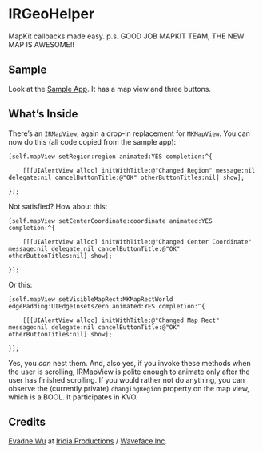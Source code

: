 # IRGeoHelper

MapKit callbacks made easy.  p.s. GOOD JOB MAPKIT TEAM, THE NEW MAP IS AWESOME!!

## Sample

Look at the [Sample App](https://github.com/iridia/IRGeoHelper-Sample).  It has a map view and three buttons.

## What’s Inside

There’s an `IRMapView`, again a drop-in replacement for `MKMapView`.  You can now do this (all code copied from the sample app):

	[self.mapView setRegion:region animated:YES completion:^{
	
		[[[UIAlertView alloc] initWithTitle:@"Changed Region" message:nil delegate:nil cancelButtonTitle:@"OK" otherButtonTitles:nil] show];
		
	}];

Not satisfied?  How about this:

	[self.mapView setCenterCoordinate:coordinate animated:YES completion:^{
	
		[[[UIAlertView alloc] initWithTitle:@"Changed Center Coordinate" message:nil delegate:nil cancelButtonTitle:@"OK" otherButtonTitles:nil] show];
		
	}];

Or this:

	[self.mapView setVisibleMapRect:MKMapRectWorld edgePadding:UIEdgeInsetsZero animated:YES completion:^{
	
		[[[UIAlertView alloc] initWithTitle:@"Changed Map Rect" message:nil delegate:nil cancelButtonTitle:@"OK" otherButtonTitles:nil] show];
		
	}];

Yes, you *can* nest them.  And, also yes, if you invoke these methods when the user is scrolling, IRMapView is polite enough to animate only after the user has finished scrolling.  If you would rather not do anything, you can observe the (currently private) `changingRegion` property on the map view, which is a BOOL.  It participates in KVO.

## Credits

[Evadne Wu](http://twitter.com/evadne) at [Iridia Productions](http://iridia.tw) / [Waveface Inc](http://waveface.com).

